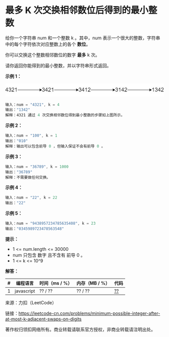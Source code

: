 # 最多 K 次交换相邻数位后得到的最小整数

给你一个字符串 num 和一个整数 k 。其中，num 表示一个很大的整数，字符串中的每个字符依次对应整数上的各个 **数位**。

你可以交换这个整数相邻数位的数字 **最多** k 次。

请你返回你能得到的最小整数，并以字符串形式返回。

**示例 1：**

![示例1](./eg1.jpg)
``` javascript
输入：num = "4321", k = 4
输出："1342"
解释：4321 通过 4 次交换相邻数位得到最小整数的步骤如上图所示。
```

**示例 2：**

``` javascript
输入：num = "100", k = 1
输出："010"
解释：输出可以包含前导 0 ，但输入保证不会有前导 0 。
```

**示例 3：**

``` javascript
输入：num = "36789", k = 1000
输出："36789"
解释：不需要做任何交换。
```

**示例 4：**

``` javascript
输入：num = "22", k = 22
输出："22"
```

**示例 5：**

``` javascript
输入：num = "9438957234785635408", k = 23
输出："0345989723478563548"
```

**提示：**

- 1 <= num.length <= 30000
- num 只包含 数字 且不含有 前导 0 。
- 1 <= k <= 10^9


**解答：**

**#**|**编程语言**|**时间（ms / %）**|**内存（MB / %）**|**代码**
--|--|--|--|--
1|javascript|?? / ??|?? / ??|[??](./javascript/ac_v1.js)

来源：力扣（LeetCode）

链接：https://leetcode-cn.com/problems/minimum-possible-integer-after-at-most-k-adjacent-swaps-on-digits

著作权归领扣网络所有。商业转载请联系官方授权，非商业转载请注明出处。
